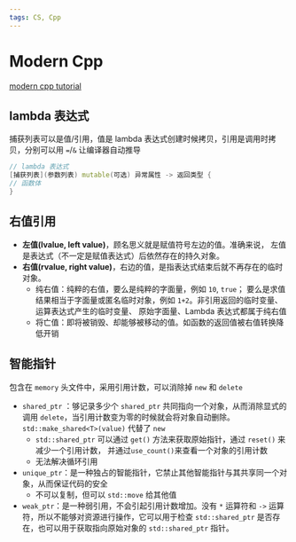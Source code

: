 ```yaml
---
tags: CS, Cpp
---
```

# Modern Cpp

[modern cpp tutorial](https://github.com/changkun/modern-cpp-tutorial)

## lambda 表达式

捕获列表可以是值/引用，值是 lambda 表达式创建时候拷贝，引用是调用时拷贝，分别可以用 `=`/`&` 让编译器自动推导

```cpp
// lambda 表达式
[捕获列表](参数列表) mutable(可选) 异常属性 -> 返回类型 {
// 函数体
}
```

## 右值引用

- **左值(lvalue, left value)**，顾名思义就是赋值符号左边的值。准确来说， 左值是表达式（不一定是赋值表达式）后依然存在的持久对象。
- **右值(rvalue, right value)**，右边的值，是指表达式结束后就不再存在的临时对象。
  - 纯右值：纯粹的右值，要么是纯粹的字面量，例如 `10`, `true`； 要么是求值结果相当于字面量或匿名临时对象，例如 `1+2`。非引用返回的临时变量、运算表达式产生的临时变量、 原始字面量、Lambda 表达式都属于纯右值
  - 将亡值：即将被销毁、却能够被移动的值。如函数的返回值被右值转换降低开销

## 智能指针

包含在 `memory` 头文件中，采用引用计数，可以消除掉 `new` 和 `delete`

- `shared_ptr` ：够记录多少个 `shared_ptr` 共同指向一个对象，从而消除显式的调用 `delete`，当引用计数变为零的时候就会将对象自动删除。`std::make_shared<T>(value)` 代替了 `new`
  - `std::shared_ptr` 可以通过 `get()` 方法来获取原始指针，通过 `reset()` 来减少一个引用计数， 并通过`use_count()`来查看一个对象的引用计数
  - 无法解决循环引用
- `unique_ptr`：是一种独占的智能指针，它禁止其他智能指针与其共享同一个对象，从而保证代码的安全
  - 不可以复制，但可以 `std::move` 给其他值
- `weak_ptr`：是一种弱引用，不会引起引用计数增加。没有 `*` 运算符和 `->` 运算符，所以不能够对资源进行操作，它可以用于检查 `std::shared_ptr` 是否存在，也可以用于获取指向原始对象的 `std::shared_ptr` 指针。

